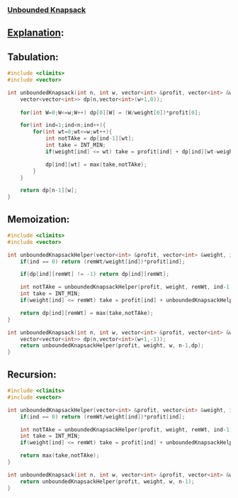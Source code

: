 ### [Unbounded Knapsack](https://www.codingninjas.com/studio/problems/unbounded-knapsack_1215029?source=youtube&campaign=striver_dp_videos&utm_source=youtube&utm_medium=affiliate&utm_campaign=striver_dp_videos)

## [Explanation](https://takeuforward.org/data-structure/unbounded-knapsack-dp-23/):

## Tabulation:
```cpp
#include <climits>
#include <vector>

int unboundedKnapsack(int n, int w, vector<int> &profit, vector<int> &weight){
    vector<vector<int>> dp(n,vector<int>(w+1,0));
    
    for(int W=0;W<=w;W++) dp[0][W] = (W/weight[0])*profit[0];

    for(int ind=1;ind<n;ind++){
        for(int wt=0;wt<=w;wt++){
            int notTAke = dp[ind-1][wt];
            int take = INT_MIN;
            if(weight[ind] <= wt) take = profit[ind] + dp[ind][wt-weight[ind]];

            dp[ind][wt] = max(take,notTAke);
        }
    }

    return dp[n-1][w];
}
```

## Memoization:
```cpp
#include <climits>
#include <vector>

int unboundedKnapsackHelper(vector<int> &profit, vector<int> &weight, int remWt, int ind,vector<vector<int>> &dp){
    if(ind == 0) return (remWt/weight[ind])*profit[ind];

    if(dp[ind][remWt] != -1) return dp[ind][remWt];

    int notTAke = unboundedKnapsackHelper(profit, weight, remWt, ind-1,dp);
    int take = INT_MIN;
    if(weight[ind] <= remWt) take = profit[ind] + unboundedKnapsackHelper(profit, weight, remWt-weight[ind], ind,dp);

    return dp[ind][remWt] = max(take,notTAke);
}

int unboundedKnapsack(int n, int w, vector<int> &profit, vector<int> &weight){
    vector<vector<int>> dp(n,vector<int>(w+1,-1));
    return unboundedKnapsackHelper(profit, weight, w, n-1,dp);
}
```

## Recursion:
```cpp
#include <climits>
#include <vector>

int unboundedKnapsackHelper(vector<int> &profit, vector<int> &weight, int remWt, int ind){
    if(ind == 0) return (remWt/weight[ind])*profit[ind];

    int notTAke = unboundedKnapsackHelper(profit, weight, remWt, ind-1);
    int take = INT_MIN;
    if(weight[ind] <= remWt) take = profit[ind] + unboundedKnapsackHelper(profit, weight, remWt-weight[ind], ind);

    return max(take,notTAke);
}

int unboundedKnapsack(int n, int w, vector<int> &profit, vector<int> &weight){
    return unboundedKnapsackHelper(profit, weight, w, n-1);
}
```
